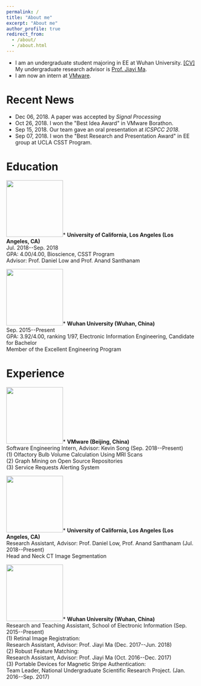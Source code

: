 ```yaml
---
permalink: /
title: "About me"
excerpt: "About me"
author_profile: true
redirect_from: 
  - /about/
  - /about.html
---
```


* I am an undergraduate student majoring in EE at Wuhan University. [[CV]](https://jiahaoplus.github.io/files/CV_jh.pdf)<br>
My undergraduate research advisor is [Prof. Jiayi Ma](https://sites.google.com/site/jiayima2013/).
* I am now an intern at [VMware](https://www.vmware.com/).

# Recent News
* Dec 06, 2018. A paper was accepted by *Signal Processing*
* Oct 26, 2018. I won the "Best Idea Award" in VMware Borathon.
* Sep 15, 2018. Our team gave an oral presentation at *ICSPCC 2018*.
* Sep 07, 2018. I won the "Best Research and Presentation Award" in EE group at UCLA CSST Program.

# Education
<img width="150" height="150" src="https://jiahaoplus.github.io/images/UCLA2.jpg"/>* <b>University of California, Los Angeles (Los Angeles, CA) </b> <br>
Jul. 2018--Sep. 2018<br>
GPA: 4.00/4.00, Bioscience, CSST Program<br>
Advisor: Prof. Daniel Low and Prof. Anand Santhanam<br>

<img width="150" height="150" src="https://jiahaoplus.github.io/images/whu.png"/>* <b>Wuhan University (Wuhan, China)</b> <br>
Sep. 2015--Present<br>
GPA: 3.92/4.00, ranking 1/97, Electronic Information Engineering, Candidate for Bachelor <br>
Member of the Excellent Engineering Program<br>

# Experience

<img width="150" height="150" src="https://jiahaoplus.github.io/images/vmware.jpg"/>* <b>VMware (Beijing, China) </b> <br>
Software Engineering Intern, Advisor: Kevin Song (Sep. 2018--Present)<br>
(1) Olfactory Bulb Volume Calculation Using MRI Scans<br>
(2) Graph Mining on Open Source Repositories <br>
(3) Service Requests Alerting System<br>

<img width="150" height="150" src="https://jiahaoplus.github.io/images/UCLA2.jpg"/>* <b>University of California, Los Angeles (Los Angeles, CA) </b> <br>
Research Assistant, Advisor: Prof. Daniel Low, Prof. Anand Santhanam (Jul. 2018--Present)<br>
Head and Neck CT Image Segmentation

<img width="150" height="150" src="https://jiahaoplus.github.io/images/whu.png"/>* <b>Wuhan University (Wuhan, China)</b> <br>
Research and Teaching Assistant, School of Electronic Information (Sep. 2015--Present)<br>
(1) Retinal Image Registration:<br>
Research Assistant, Advisor: Prof. Jiayi Ma (Dec. 2017--Jun. 2018)<br>
(2) Robust Feature Matching:<br>
Research Assistant, Advisor: Prof. Jiayi Ma (Oct. 2016--Dec. 2017)<br>
(3) Portable Devices for Magnetic Stripe Authentication:<br>
Team Leader, National Undergraduate Scientific Research Project. (Jan. 2016--Sep. 2017)<br>

